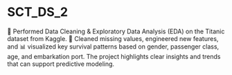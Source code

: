# SCT_DS_2
🚢 Performed Data Cleaning &amp; Exploratory Data Analysis (EDA) on the Titanic dataset from Kaggle. 🧹 Cleaned missing values, engineered new features, and 📊 visualized key survival patterns based on gender, passenger class, age, and embarkation port. The project highlights clear insights and trends that can support predictive modeling.
